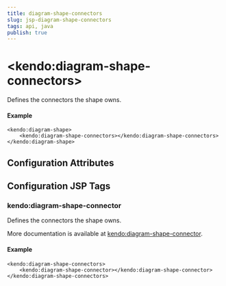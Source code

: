```yaml
---
title: diagram-shape-connectors
slug: jsp-diagram-shape-connectors
tags: api, java
publish: true
---
```


# \<kendo:diagram-shape-connectors\>

Defines the connectors the shape owns.

#### Example
    <kendo:diagram-shape>
        <kendo:diagram-shape-connectors></kendo:diagram-shape-connectors>
    </kendo:diagram-shape>

## Configuration Attributes


##  Configuration JSP Tags

### kendo:diagram-shape-connector

Defines the connectors the shape owns.

More documentation is available at [kendo:diagram-shape-connector](/kendo-ui/api/wrappers/jsp/diagram/shape-connector).

#### Example

    <kendo:diagram-shape-connectors>
        <kendo:diagram-shape-connector></kendo:diagram-shape-connector>
    </kendo:diagram-shape-connectors>

